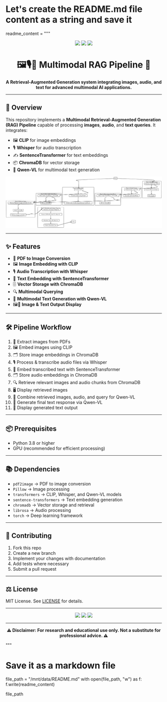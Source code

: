 # Let's create the README.md file content as a string and save it

readme_content = """
<!-- Badges -->
<p align="center">
  <img src="https://img.shields.io/badge/AI-Multimodal%20RAG-blueviolet?style=for-the-badge" />
  <img src="https://img.shields.io/badge/Models-CLIP%20%7C%20Whisper%20%7C%20Qwen--VL-ff69b4?style=for-the-badge" />
  <img src="https://img.shields.io/badge/Domain-Generative%20AI-brightgreen?style=for-the-badge" />
</p>

<h1 align="center">🖼️🎙️📜 Multimodal RAG Pipeline 🧠</h1>
<p align="center"><b>
A Retrieval-Augmented Generation system integrating images, audio, and text for advanced multimodal AI applications.
</b></p>

---

## 🌟 Overview

This repository implements a **Multimodal Retrieval-Augmented Generation (RAG) Pipeline** capable of processing **images**, **audio**, and **text queries**. It integrates:

- 🖼️ **CLIP** for image embeddings  
- 🎙️ **Whisper** for audio transcription  
- ✍️ **SentenceTransformer** for text embeddings  
- 📦 **ChromaDB** for vector storage  
- 🧠 **Qwen-VL** for multimodal text generation  

![Multimodal RAG System](./Implementing_Multi-modal_RAG_Systems_2.png)

---

## ✨ Features

- 📄 **PDF to Image Conversion**
- 🖼️ **Image Embedding with CLIP**
- 🎙️ **Audio Transcription with Whisper**
- 📝 **Text Embedding with SentenceTransformer**
- 🗄️ **Vector Storage with ChromaDB**
- 🔍 **Multimodal Querying**
- 🧠 **Multimodal Text Generation with Qwen-VL**
- 🖼️📃 **Image & Text Output Display**

---

## 🛠️ Pipeline Workflow

1. 📄 Extract images from PDFs
2. 🖼️ Embed images using CLIP
3. 🗂️ Store image embeddings in ChromaDB
4. 🎙️ Process & transcribe audio files via Whisper
5. 📝 Embed transcribed text with SentenceTransformer
6. 🗂️ Store audio embeddings in ChromaDB
7. 🔍 Retrieve relevant images and audio chunks from ChromaDB
8. 🖥️ Display retrieved images
9. 🧩 Combine retrieved images, audio, and query for Qwen-VL
10. 🧠 Generate final text response via Qwen-VL
11. 📃 Display generated text output

---

## 📦 Prerequisites

- Python 3.8 or higher  
- GPU (recommended for efficient processing)

---

## 📚 Dependencies

- `pdf2image` → PDF to image conversion  
- `Pillow` → Image processing  
- `transformers` → CLIP, Whisper, and Qwen-VL models  
- `sentence-transformers` → Text embedding generation  
- `chromadb` → Vector storage and retrieval  
- `librosa` → Audio processing  
- `torch` → Deep learning framework  

---

## 🤝 Contributing

1. Fork this repo  
2. Create a new branch  
3. Implement your changes with documentation  
4. Add tests where necessary  
5. Submit a pull request  

---

## ⚖️ License

MIT License. See [LICENSE](LICENSE) for details.

---

<p align="center">
  <img src="https://img.shields.io/badge/Built%20with-PyTorch-orange?style=flat-square"/>
  <img src="https://img.shields.io/badge/Powered%20by-Transformers-764abc?style=flat-square"/>
  <img src="https://img.shields.io/badge/Multimodal%20AI-Ready-blue?style=flat-square"/>
</p>

---

<p align="center">
  <b>⚠️ Disclaimer: For research and educational use only. Not a substitute for professional advice. ⚠️</b>
</p>
"""

# Save it as a markdown file
file_path = "/mnt/data/README.md"
with open(file_path, "w") as f:
    f.write(readme_content)

file_path
